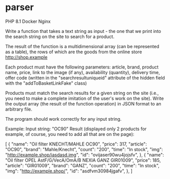# parser
PHP 8.1 Docker Nginx

Write a function that takes a text string as input - the one that we print into 
the search string on the site to search for a product.

The result of the function is a multidimensional array (can be represented as a table), 
the rows of which are the goods from the online store http://shop.example

Each product must have the following parameters: 
article, 
brand, 
product name, 
price, 
link to the image (if any), 
availability (quantity), 
delivery time, 
offer code (written in the "searchresultuniqueid" attribute of the hidden field with the "addToBasketLinkFake" class)

Products must match the search results for a given string on the 
site (i.e., you need to make a complete imitation of the user's work on the site).
Write the output array (the result of the function operation) in JSON format to an arbitrary file.

The program should work correctly for any input string.

Example:
Input string: "OC90"
Result (displayed only 2 products for example, of course, you need to add all that are on the page):

[
    {
        "name": "Oil filter KNECHT/MAHLE OC90",
        "price": 317,
        "article": "OC90",
        "brand": "Mahle/Knecht",
        "count": "200",
        "time": "In stock",
        "img": "http://example.shop/iasdasd.img",
        "id": "ovijaser90wu4jojsfv",
    },
    {
        "name": "Oil filter OPEL AstF/G/VecA/OmA/B NEXIA GANZ GIR01009",
        "price": 185,
        "article": "GIR01009",
        "brand": "GANZ",
        "count": "200",
        "time": "In stock",
        "img": "http://example.shop/",
        "id": "asdfvm30984jgafv",
    },
]
